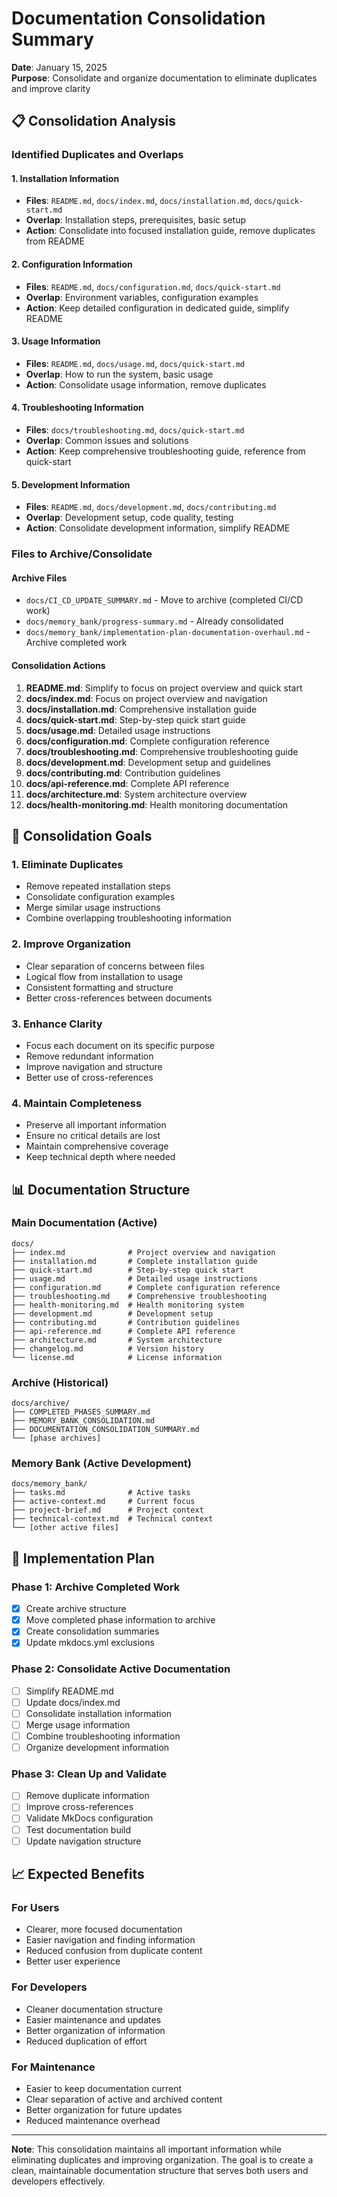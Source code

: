 # Documentation Consolidation Summary

**Date**: January 15, 2025  
**Purpose**: Consolidate and organize documentation to eliminate duplicates and improve clarity

## 📋 Consolidation Analysis

### Identified Duplicates and Overlaps

#### 1. Installation Information
- **Files**: `README.md`, `docs/index.md`, `docs/installation.md`, `docs/quick-start.md`
- **Overlap**: Installation steps, prerequisites, basic setup
- **Action**: Consolidate into focused installation guide, remove duplicates from README

#### 2. Configuration Information
- **Files**: `README.md`, `docs/configuration.md`, `docs/quick-start.md`
- **Overlap**: Environment variables, configuration examples
- **Action**: Keep detailed configuration in dedicated guide, simplify README

#### 3. Usage Information
- **Files**: `README.md`, `docs/usage.md`, `docs/quick-start.md`
- **Overlap**: How to run the system, basic usage
- **Action**: Consolidate usage information, remove duplicates

#### 4. Troubleshooting Information
- **Files**: `docs/troubleshooting.md`, `docs/quick-start.md`
- **Overlap**: Common issues and solutions
- **Action**: Keep comprehensive troubleshooting guide, reference from quick-start

#### 5. Development Information
- **Files**: `README.md`, `docs/development.md`, `docs/contributing.md`
- **Overlap**: Development setup, code quality, testing
- **Action**: Consolidate development information, simplify README

### Files to Archive/Consolidate

#### Archive Files
- `docs/CI_CD_UPDATE_SUMMARY.md` - Move to archive (completed CI/CD work)
- `docs/memory_bank/progress-summary.md` - Already consolidated
- `docs/memory_bank/implementation-plan-documentation-overhaul.md` - Archive completed work

#### Consolidation Actions
1. **README.md**: Simplify to focus on project overview and quick start
2. **docs/index.md**: Focus on project overview and navigation
3. **docs/installation.md**: Comprehensive installation guide
4. **docs/quick-start.md**: Step-by-step quick start guide
5. **docs/usage.md**: Detailed usage instructions
6. **docs/configuration.md**: Complete configuration reference
7. **docs/troubleshooting.md**: Comprehensive troubleshooting guide
8. **docs/development.md**: Development setup and guidelines
9. **docs/contributing.md**: Contribution guidelines
10. **docs/api-reference.md**: Complete API reference
11. **docs/architecture.md**: System architecture overview
12. **docs/health-monitoring.md**: Health monitoring documentation

## 🎯 Consolidation Goals

### 1. Eliminate Duplicates
- Remove repeated installation steps
- Consolidate configuration examples
- Merge similar usage instructions
- Combine overlapping troubleshooting information

### 2. Improve Organization
- Clear separation of concerns between files
- Logical flow from installation to usage
- Consistent formatting and structure
- Better cross-references between documents

### 3. Enhance Clarity
- Focus each document on its specific purpose
- Remove redundant information
- Improve navigation and structure
- Better use of cross-references

### 4. Maintain Completeness
- Preserve all important information
- Ensure no critical details are lost
- Maintain comprehensive coverage
- Keep technical depth where needed

## 📊 Documentation Structure

### Main Documentation (Active)
```
docs/
├── index.md              # Project overview and navigation
├── installation.md       # Complete installation guide
├── quick-start.md        # Step-by-step quick start
├── usage.md              # Detailed usage instructions
├── configuration.md      # Complete configuration reference
├── troubleshooting.md    # Comprehensive troubleshooting
├── health-monitoring.md  # Health monitoring system
├── development.md        # Development setup
├── contributing.md       # Contribution guidelines
├── api-reference.md      # Complete API reference
├── architecture.md       # System architecture
├── changelog.md          # Version history
└── license.md            # License information
```

### Archive (Historical)
```
docs/archive/
├── COMPLETED_PHASES_SUMMARY.md
├── MEMORY_BANK_CONSOLIDATION.md
├── DOCUMENTATION_CONSOLIDATION_SUMMARY.md
└── [phase archives]
```

### Memory Bank (Active Development)
```
docs/memory_bank/
├── tasks.md              # Active tasks
├── active-context.md     # Current focus
├── project-brief.md      # Project context
├── technical-context.md  # Technical context
└── [other active files]
```

## 🔄 Implementation Plan

### Phase 1: Archive Completed Work
- [x] Create archive structure
- [x] Move completed phase information to archive
- [x] Create consolidation summaries
- [x] Update mkdocs.yml exclusions

### Phase 2: Consolidate Active Documentation
- [ ] Simplify README.md
- [ ] Update docs/index.md
- [ ] Consolidate installation information
- [ ] Merge usage information
- [ ] Combine troubleshooting information
- [ ] Organize development information

### Phase 3: Clean Up and Validate
- [ ] Remove duplicate information
- [ ] Improve cross-references
- [ ] Validate MkDocs configuration
- [ ] Test documentation build
- [ ] Update navigation structure

## 📈 Expected Benefits

### For Users
- Clearer, more focused documentation
- Easier navigation and finding information
- Reduced confusion from duplicate content
- Better user experience

### For Developers
- Cleaner documentation structure
- Easier maintenance and updates
- Better organization of information
- Reduced duplication of effort

### For Maintenance
- Easier to keep documentation current
- Clear separation of active and archived content
- Better organization for future updates
- Reduced maintenance overhead

---

**Note**: This consolidation maintains all important information while eliminating duplicates and improving organization. The goal is to create a clean, maintainable documentation structure that serves both users and developers effectively.
